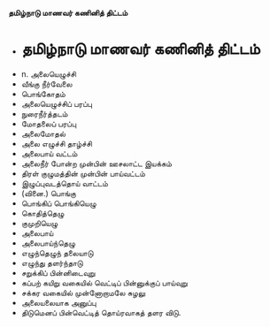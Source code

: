 **தமிழ்நாடு மாணவர் கணினித் திட்டம்**
- # தமிழ்நாடு மாணவர் கணினித் திட்டம்
- n. அலையெழுச்சி
- வீங்கு நீர்வேலை
- பொங்கோதம்
- அலையெழுச்சிப் பரப்பு
- நுரைநீர்த்தடம்
- மோதலைப் பரப்பு
- அலைமோதல்
- அலை எழுச்சி தாழ்ச்சி
- அலைபாய் வட்டம்
- அலைநீர் போன்ற முன்பின் ஊசலாட்ட இயக்கம்
- திரள் குழுமத்தின் முன்பின் பாய்வட்டம்
- இழுப்புவடத்தொய் வாட்டம்
- (வினை.) பொங்கு
- பொங்கிப் பொங்கியெழு
- கொதித்தெழு
- குமுறியெழு
- அலைபாய்
- அலைபாய்ந்தெழு
- எழுந்தெழுந் தலையாடு
- எழுந்து தளர்ந்தாடு
-  சறுக்கிப் பின்னிடைவுறு
- கப்பற் கயிறு வகையில் வெட்டிப் பின்னுக்குப் பாய்வுறு
- சக்கர வகையில் முன்னோறாமலே சுழலு
- அலையலையாக அனுப்பு
- திடுமெனப் பின்வெட்டித் தொய்ரவாகத் தளர விடு.

